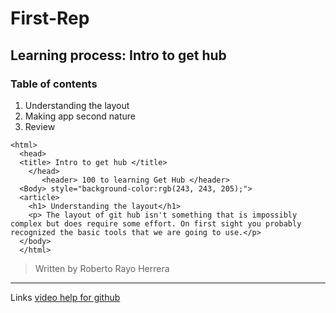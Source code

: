 # First-Rep
## Learning process: Intro to get hub
### **Table of contents**
1. Understanding the layout
2. Making app second nature
3. Review
<!DOCTYPE html>
    <html>
      <head>
      <title> Intro to get hub </title>
        </head>
           <header> 100 to learning Get Hub </header>
      <Body> style="background-color:rgb(243, 243, 205);">
      <article>
        <h1> Understanding the layout</h1>
        <p> The layout of git hub isn't something that is impossibly complex but does require some effort. On first sight you probably recognized the basic tools that we are going to use.</p>
      </body>
      </html>


>Written by Roberto Rayo Herrera
---
Links [video help for github](https://www.youtube.com)
